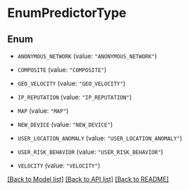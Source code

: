 # EnumPredictorType

## Enum


* `ANONYMOUS_NETWORK` (value: `"ANONYMOUS_NETWORK"`)

* `COMPOSITE` (value: `"COMPOSITE"`)

* `GEO_VELOCITY` (value: `"GEO_VELOCITY"`)

* `IP_REPUTATION` (value: `"IP_REPUTATION"`)

* `MAP` (value: `"MAP"`)

* `NEW_DEVICE` (value: `"NEW_DEVICE"`)

* `USER_LOCATION_ANOMALY` (value: `"USER_LOCATION_ANOMALY"`)

* `USER_RISK_BEHAVIOR` (value: `"USER_RISK_BEHAVIOR"`)

* `VELOCITY` (value: `"VELOCITY"`)


[[Back to Model list]](../README.md#documentation-for-models) [[Back to API list]](../README.md#documentation-for-api-endpoints) [[Back to README]](../README.md)


